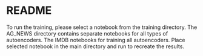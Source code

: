 # README

To run the training, please select a notebook from the training directory. The AG_NEWS directory contains separate notebooks for all types of autoencoders. The IMDB notebooks for training all autoencoders. Place selected notebook in the main directory and run to recreate the results. 

